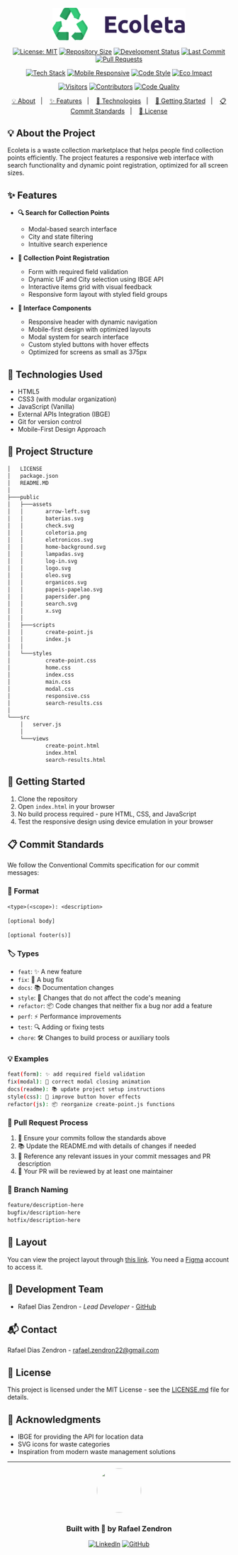<p align="center">
  <img src="assets/logo.svg" alt="Ecoleta" width="300">
</p>

<div align="center">

[![License: MIT](https://img.shields.io/badge/License-MIT-green.svg?style=for-the-badge&logo=license&logoColor=white)](https://opensource.org/licenses/MIT)
[![Repository Size](https://img.shields.io/github/repo-size/rafaumeu/ecoleta?style=for-the-badge&logo=github&logoColor=white&labelColor=2f3640&color=44bd32)](https://github.com/rafaumeu/ecoleta)
[![Development Status](https://img.shields.io/badge/Status-Frontend%20Ready-success?style=for-the-badge&logo=checkmarkcircle&logoColor=white&labelColor=2f3640&color=44bd32)](https://github.com/rafaumeu/ecoleta)
[![Last Commit](https://img.shields.io/github/last-commit/rafaumeu/ecoleta?style=for-the-badge&logo=git&logoColor=white&labelColor=2f3640&color=8c7ae6)](https://github.com/rafaumeu/ecoleta/commits)
[![Pull Requests](https://img.shields.io/badge/PRs-Welcome-brightgreen?style=for-the-badge&logo=git-pull-request&logoColor=white&labelColor=2f3640&color=44bd32)](http://makeapullrequest.com)

[![Tech Stack](https://img.shields.io/badge/Tech%20Stack-HTML%20%7C%20CSS%20%7C%20JS-yellow?style=for-the-badge&logo=javascript&logoColor=white&labelColor=2f3640&color=fbc531)](https://www.javascript.com)
[![Mobile Responsive](https://img.shields.io/badge/📱%20Mobile-Responsive-ff69b4?style=for-the-badge&logoColor=white&labelColor=2f3640&color=fd79a8)](https://github.com/rafaumeu/ecoleta)
[![Code Style](https://img.shields.io/badge/Code%20Style-Conventional-blue?style=for-the-badge&logo=prettier&logoColor=white&labelColor=2f3640&color=00a8ff)](https://www.conventionalcommits.org/)
[![Eco Impact](https://img.shields.io/badge/🌿%20Eco-Impact-green?style=for-the-badge&logoColor=white&labelColor=2f3640&color=44bd32)](https://github.com/rafaumeu/ecoleta)

[![Visitors](https://img.shields.io/badge/dynamic/json?url=https://api.github.com/repos/rafaumeu/ecoleta/traffic/views&label=Visitors&query=$.count&style=for-the-badge&logo=github&logoColor=white&labelColor=2f3640&color=8c7ae6)](https://github.com/rafaumeu/ecoleta)
[![Contributors](https://img.shields.io/github/contributors/rafaumeu/ecoleta?style=for-the-badge&logo=github&logoColor=white&labelColor=2f3640&color=44bd32)](https://github.com/rafaumeu/ecoleta/graphs/contributors)
[![Code Quality](https://img.shields.io/badge/Code%20Quality-A%2B-brightgreen?style=for-the-badge&logo=codefactor&logoColor=white&labelColor=2f3640&color=44bd32)](https://github.com/rafaumeu/ecoleta)

</div>
<p align="center">
  <a href="#about-the-project">💡 About</a>&nbsp;&nbsp;&nbsp;|&nbsp;&nbsp;&nbsp;
  <a href="#features">✨ Features</a>&nbsp;&nbsp;&nbsp;|&nbsp;&nbsp;&nbsp;
  <a href="#technologies-used">🚀 Technologies</a>&nbsp;&nbsp;&nbsp;|&nbsp;&nbsp;&nbsp;
  <a href="#getting-started">🎯 Getting Started</a>&nbsp;&nbsp;&nbsp;|&nbsp;&nbsp;&nbsp;
  <a href="#commit-standards">📋 Commit Standards</a>&nbsp;&nbsp;&nbsp;|&nbsp;&nbsp;&nbsp;
  <a href="#license">📝 License</a>
</p>

## 💡 About the Project

Ecoleta is a waste collection marketplace that helps people find collection points efficiently. The project features a responsive web interface with search functionality and dynamic point registration, optimized for all screen sizes.

## ✨ Features

- **🔍 Search for Collection Points**
  - Modal-based search interface
  - City and state filtering
  - Intuitive search experience

- **📝 Collection Point Registration**
  - Form with required field validation
  - Dynamic UF and City selection using IBGE API
  - Interactive items grid with visual feedback
  - Responsive form layout with styled field groups

- **🎨 Interface Components**
  - Responsive header with dynamic navigation
  - Mobile-first design with optimized layouts
  - Modal system for search interface
  - Custom styled buttons with hover effects
  - Optimized for screens as small as 375px

## 🚀 Technologies Used

- HTML5
- CSS3 (with modular organization)
- JavaScript (Vanilla)
- External APIs Integration (IBGE)
- Git for version control
- Mobile-First Design Approach

## 📂 Project Structure

```
│   LICENSE
│   package.json
│   README.MD
│
├───public
│   ├───assets
│   │       arrow-left.svg
│   │       baterias.svg
│   │       check.svg
│   │       coletoria.png
│   │       eletronicos.svg
│   │       home-background.svg
│   │       lampadas.svg
│   │       log-in.svg
│   │       logo.svg
│   │       oleo.svg
│   │       organicos.svg
│   │       papeis-papelao.svg
│   │       papersider.png
│   │       search.svg
│   │       x.svg
│   │
│   ├───scripts
│   │       create-point.js
│   │       index.js
│   │
│   └───styles
│           create-point.css
│           home.css
│           index.css
│           main.css
│           modal.css
│           responsive.css
│           search-results.css
│
└───src
    │   server.js
    │
    └───views
            create-point.html
            index.html
            search-results.html
```

## 🎯 Getting Started

1. Clone the repository
2. Open `index.html` in your browser
3. No build process required - pure HTML, CSS, and JavaScript
4. Test the responsive design using device emulation in your browser

## 📋 Commit Standards

We follow the Conventional Commits specification for our commit messages:

### 📝 Format

```
<type>(<scope>): <description>

[optional body]

[optional footer(s)]
```

### 🏷️ Types

- `feat`: ✨ A new feature
- `fix`: 🐛 A bug fix
- `docs`: 📚 Documentation changes
- `style`: 💎 Changes that do not affect the code's meaning
- `refactor`: 📦 Code changes that neither fix a bug nor add a feature
- `perf`: ⚡ Performance improvements
- `test`: 🔍 Adding or fixing tests
- `chore`: 🛠️ Changes to build process or auxiliary tools

### 💡 Examples

```bash
feat(form): ✨ add required field validation
fix(modal): 🐛 correct modal closing animation
docs(readme): 📚 update project setup instructions
style(css): 💎 improve button hover effects
refactor(js): 📦 reorganize create-point.js functions
```

### 🔄 Pull Request Process

1. 📝 Ensure your commits follow the standards above
2. 📚 Update the README.md with details of changes if needed
3. 🔗 Reference any relevant issues in your commit messages and PR description
4. 👀 Your PR will be reviewed by at least one maintainer

### 🌿 Branch Naming

```bash
feature/description-here
bugfix/description-here
hotfix/description-here
```

## 🎨 Layout

You can view the project layout through [this link](https://www.figma.com/file/Byw4X5etg8VCmezueyhzkC/Ecoleta-(Starter)?node-id=136%3A546). You need a [Figma](http://figma.com/) account to access it.

## 👥 Development Team

- Rafael Dias Zendron - _Lead Developer_ - [GitHub](https://github.com/rafaumeu)

## 📬 Contact

Rafael Dias Zendron - [rafael.zendron22@gmail.com](mailto:rafael.zendron22@gmail.com)

## 📝 License

This project is licensed under the MIT License - see the [LICENSE.md](LICENSE.md) file for details.

## 🙏 Acknowledgments

- IBGE for providing the API for location data
- SVG icons for waste categories
- Inspiration from modern waste management solutions

---

<div align="center">
<img src="https://github.com/rafaumeu.png" width="100" height="100" style="border-radius: 50%;">

### Built with 💜 by Rafael Zendron

[![LinkedIn](https://img.shields.io/badge/LinkedIn-0077B5?style=for-the-badge&logo=linkedin&logoColor=white)](https://www.linkedin.com/in/rafael-dias-zendron-528290132/)
[![GitHub](https://img.shields.io/badge/GitHub-100000?style=for-the-badge&logo=github&logoColor=white)](https://github.com/rafaumeu)
</div>
